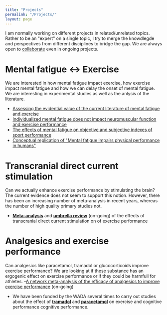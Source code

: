 ```yaml
---
title: "Projects"
permalink: "/Projects/"
layout: page
---
```


I am normally working on different projects in related/unrelated topics. Rather to be an "expert" on a single topic, I try to merge the knowdlegde 
and perspectives from different disciplines to bridge the gap. We are always open to [collaborate](mailto:darias.holgado@unil.ch) even in ongoing projects.

# Mental fatigue <-> Exercise
We are interested in how mental fatigue impact exercise, how exercise impact mental fatigue and how we can delay the onset of mental fatigue.
We are interesting in experimental studies as well as the anlysis of the literature.

- [Assessing the evidential value of the current literature of mental fatigue and exercise](https://osf.io/5zbyu/)
- [Individualized mental fatigue does not impact neuromuscular function and exercise performance](https://osf.io/xc8nr/)
- [The effects of mental fatigue on objective and subjective indexes of sport performance](https://osf.io/s5tz6/)
- [Conceptual replication of "Mental fatigue impairs physical performance in humans"](https://osf.io/wqkap/)


# Transcranial direct current stimulation
Can we actually enhance exercise performance by stimulating the brain? The current evidence does not seem to support this notion. 
However, there has been an increasing number of meta-analysis in recent years, whereas the number of high quality primary studies not. 
- [**Meta-analysis**](https://osf.io/bh3g9/) and [**umbrella review**](https://osf.io/73qsu/) (on-going) of the effects of transcranial direct current stimulation on of exercise performance

# Analgesics and exercise performance
Can analgesics like paracetamol, tramadol or glucocorticoids improve exercise performance? 
We are looking at if these substance has an ergogenic effect on exercise performance or if they could be harmfull for athletes.
-[A network meta-analysis of the efficacy of analgesics to improve exercise performance](https://osf.io/bkszn/) (on-going)
- We have been funded by the WADA several times to carry out studies about the effect of [**tramadol**](https://osf.io/xbvt5/) and [**paracetamol**](https://osf.io/sbwx4/) on exercise and cognitive performance cognitive performance.
